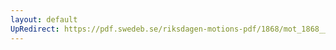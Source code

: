 ```yaml
---
layout: default
UpRedirect: https://pdf.swedeb.se/riksdagen-motions-pdf/1868/mot_1868__ak__00155/mot_1868__ak__00155_003.pdf
---
```

